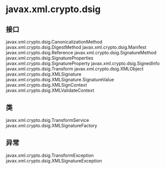# javax.xml.crypto.dsig

## 接口

javax.xml.crypto.dsig.CanonicalizationMethod
javax.xml.crypto.dsig.DigestMethod
javax.xml.crypto.dsig.Manifest
javax.xml.crypto.dsig.Reference
javax.xml.crypto.dsig.SignatureMethod
javax.xml.crypto.dsig.SignatureProperties
javax.xml.crypto.dsig.SignatureProperty
javax.xml.crypto.dsig.SignedInfo
javax.xml.crypto.dsig.Transform
javax.xml.crypto.dsig.XMLObject
javax.xml.crypto.dsig.XMLSignature
javax.xml.crypto.dsig.XMLSignature.SignatureValue
javax.xml.crypto.dsig.XMLSignContext
javax.xml.crypto.dsig.XMLValidateContext

## 类

javax.xml.crypto.dsig.TransformService
javax.xml.crypto.dsig.XMLSignatureFactory

## 异常

javax.xml.crypto.dsig.TransformException
javax.xml.crypto.dsig.XMLSignatureException




